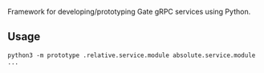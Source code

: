 Framework for developing/prototyping Gate gRPC services using Python.

## Usage

	python3 -m prototype .relative.service.module absolute.service.module ...

